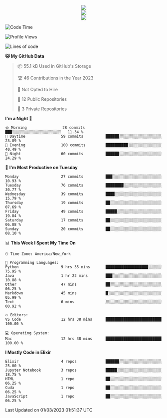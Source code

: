 
<div align="center"><img src="https://readme-typing-svg.demolab.com?font=Fira+Code&pause=1000&center=true&vCenter=true&width=435&lines=Hello%EF%BD%9E;I+LIKE+CODING%EF%BC%81;%E5%BC%B7%E5%8C%96%E5%AD%A6%E7%BF%92%E3%81%AB%E5%A4%A7%E5%A5%BD%E3%81%8D%EF%BC%81;%E6%B0%B8%E8%BF%9C%E5%96%9C%E6%AC%A2%E9%B2%A8%E9%B2%A8%EF%BC%81%EF%BC%81%EF%BC%81" />  
</div>

<div align="center"><img src="https://github-readme-stats.vercel.app/api?username=ruoyuGao&theme=black-red" />  
</div>

<div align="center">
    <img src="https://github-readme-stats.vercel.app/api/top-langs/?username=ruoyuGao&layout=compact&theme=black-red"/>
</div>

<!--START_SECTION:waka-->
![Code Time](http://img.shields.io/badge/Code%20Time-17%20hrs%2037%20mins-blue)

![Profile Views](http://img.shields.io/badge/Profile%20Views-176-blue)

![Lines of code](https://img.shields.io/badge/From%20Hello%20World%20I%27ve%20Written-225.1%20thousand%20lines%20of%20code-blue)

**🐱 My GitHub Data** 

> 📦 55.1 kB Used in GitHub's Storage 
 > 
> 🏆 46 Contributions in the Year 2023
 > 
> 🚫 Not Opted to Hire
 > 
> 📜 12 Public Repositories 
 > 
> 🔑 3 Private Repositories 
 > 
**I'm a Night 🦉** 

```text
🌞 Morning                28 commits          ███░░░░░░░░░░░░░░░░░░░░░░   11.34 % 
🌆 Daytime                59 commits          ██████░░░░░░░░░░░░░░░░░░░   23.89 % 
🌃 Evening                100 commits         ██████████░░░░░░░░░░░░░░░   40.49 % 
🌙 Night                  60 commits          ██████░░░░░░░░░░░░░░░░░░░   24.29 % 
```
📅 **I'm Most Productive on Tuesday** 

```text
Monday                   27 commits          ███░░░░░░░░░░░░░░░░░░░░░░   10.93 % 
Tuesday                  76 commits          ████████░░░░░░░░░░░░░░░░░   30.77 % 
Wednesday                39 commits          ████░░░░░░░░░░░░░░░░░░░░░   15.79 % 
Thursday                 19 commits          ██░░░░░░░░░░░░░░░░░░░░░░░   07.69 % 
Friday                   49 commits          █████░░░░░░░░░░░░░░░░░░░░   19.84 % 
Saturday                 17 commits          ██░░░░░░░░░░░░░░░░░░░░░░░   06.88 % 
Sunday                   20 commits          ██░░░░░░░░░░░░░░░░░░░░░░░   08.10 % 
```


📊 **This Week I Spent My Time On** 

```text
🕑︎ Time Zone: America/New_York

💬 Programming Languages: 
Python                   9 hrs 35 mins       ███████████████████░░░░░░   75.95 % 
Java                     1 hr 22 mins        ███░░░░░░░░░░░░░░░░░░░░░░   10.88 % 
Other                    47 mins             ██░░░░░░░░░░░░░░░░░░░░░░░   06.25 % 
Markdown                 45 mins             █░░░░░░░░░░░░░░░░░░░░░░░░   05.99 % 
Text                     6 mins              ░░░░░░░░░░░░░░░░░░░░░░░░░   00.92 % 

🔥 Editors: 
VS Code                  12 hrs 38 mins      █████████████████████████   100.00 % 

💻 Operating System: 
Mac                      12 hrs 38 mins      █████████████████████████   100.00 % 
```

**I Mostly Code in Elixir** 

```text
Elixir                   4 repos             ██████░░░░░░░░░░░░░░░░░░░   25.00 % 
Jupyter Notebook         3 repos             █████░░░░░░░░░░░░░░░░░░░░   18.75 % 
HTML                     1 repo              ██░░░░░░░░░░░░░░░░░░░░░░░   06.25 % 
Cuda                     1 repo              ██░░░░░░░░░░░░░░░░░░░░░░░   06.25 % 
JavaScript               1 repo              ██░░░░░░░░░░░░░░░░░░░░░░░   06.25 % 
```




 Last Updated on 01/03/2023 01:51:37 UTC
<!--END_SECTION:waka-->
